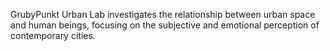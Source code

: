 GrubyPunkt Urban Lab investigates the relationship between urban space and human beings, focusing on the subjective and emotional perception of contemporary cities.
